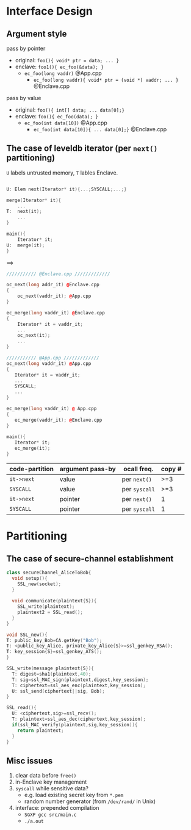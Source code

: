 Interface Design
===

Argument style
----

pass by pointer

* original: `foo(){ void* ptr = data; ... }` 
* enclave: `foo1(){ ec_foo(&data); }`
    * `ec_foo(long vaddr)` @App.cpp
        * `ec_foo(long vaddr){ void* ptr = (void *) vaddr; ... }` @Enclave.cpp

pass by value

* original: `foo(){ int[] data; ... data[0];}` 
* enclave: `foo(){ ec_foo(data); }`
    * `ec_foo(int data[10])` @App.cpp
        * `ec_foo(int data[10]){ ... data[0];}` @Enclave.cpp


The case of leveldb iterator (per `next()` partitioning)
---

`U` labels untrusted memory, `T` lables Enclave.

```cpp

U: Elem next(Iterator* it){...;SYSCALL;...;}

merge(Iterator* it){
    ...
T:  next(it);
    ...
}

main(){
    Iterator* it;
U:  merge(it);
}
```

==>

```cpp
/////////// @Enclave.cpp /////////////

oc_next(long addr_it) @Enclave.cpp
{
    oc_next(vaddr_it); @App.cpp
}

ec_merge(long vaddr_it) @Enclave.cpp
{
    Iterator* it = vaddr_it;
    ...
    oc_next(it);
    ...
}   

/////////// @App.cpp /////////////
oc_next(long vaddr_it) @App.cpp
{
   Iterator* it = vaddr_it;
   ...
   SYSCALL;
   ...
}

ec_merge(long vaddr_it) @ App.cpp
{
   ec_merge(vaddr_it); @Enclave.cpp
}
   
main(){
   Iterator* it;
   ec_merge(it);
}
```

| code-partition | argument pass-by| ocall freq. | copy # |
| --- | --- | --- | --- |
| `it->next` | value | per `next()` | >=3 |
| `SYSCALL` | value | per `syscall` | >=3 |
| `it->next` | pointer | per `next()` | 1 |
| `SYSCALL` | pointer | per `syscall` | 1 |

Partitioning
===

The case of secure-channel establishment
---

```cpp
class secureChannel_AliceToBob{
  void setup(){
    SSL_new(socket);
  }
  
  void communicate(plaintext{S}){
    SSL_write(plaintext);
    plaintext2 = SSL_read();
  }
}

void SSL_new(){
T: public_key_Bob=CA.getKey("Bob");
T: <public_key_Alice, private_key_Alice{S}>=ssl_genkey_RSA();
T: key_session{S}=ssl_genkey_ATS();
}

SSL_write(message plaintext{S}){
  T: digest=sha1(plaintext,40);
  T: sig=ssl_MAC_sign(plaintext,digest,key_session);
  T: ciphertext=ssl_aes_enc(plaintext,key_session);
  U: ssl_send(ciphertext||sig, Bob);
}

SSL_read(){
  U: <ciphertext,sig>=ssl_recv();
  T: plaintext=ssl_aes_dec(ciphertext,key_session);
  if(ssl_MAC_verify(plaintext,sig,key_session)){
    return plaintext;
  }
}
```

Misc issues
---

1. clear data before `free()`
2. in-Enclave key management
3. `syscall` while sensitive data?
    * e.g. load existing secret key from `*.pem`
    * random number generator (from `/dev/rand/` in Unix)
4. interface: prepended compilation
    * ``SGXP gcc src/main.c``
    * ``./a.out``
